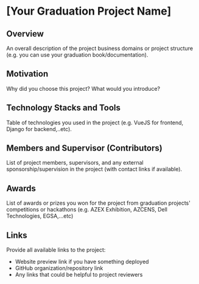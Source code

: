 # [Your Graduation Project Name]

## Overview
An overall description of the project business domains or project structure (e.g. you can use your graduation book/documentation).

## Motivation
Why did you choose this project? What would you introduce? 

## Technology Stacks and Tools
Table of technologies you used in the project (e.g. VueJS for frontend, Django for backend,..etc).

## Members and Supervisor (Contributors)
List of project members, supervisors, and any external sponsorship/supervision in the project (with contact links if available).

## Awards
List of awards or prizes you won for the project from graduation projects' competitions or hackathons (e.g. AZEX Exhibition, AZCENS, Dell Technologies, EGSA,...etc)

## Links
Provide all available links to the project:
- Website preview link if you have something deployed
- GitHub organization/repository link
- Any links that could be helpful to project reviewers

